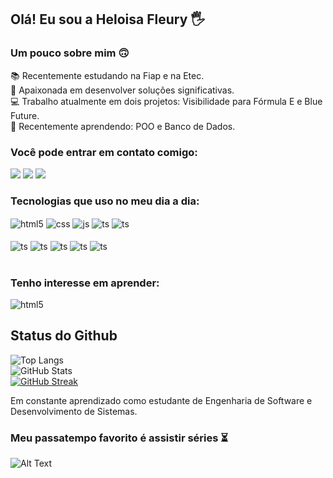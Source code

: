 ## Olá! Eu sou a Heloisa Fleury 🖐️

### Um pouco sobre mim 🙃

📚 Recentemente estudando na Fiap e na Etec.<br>
🚀 Apaixonada em desenvolver soluções significativas.<br>
💻 Trabalho atualmente em dois projetos: Visibilidade para Fórmula E e Blue Future.<br>
📖 Recentemente aprendendo: POO e Banco de Dados. <br>

### Você pode entrar em contato comigo:
<div> 

 <a href="https://discord.com/channels/1209496138751676526/1209825380379398175" target="_blank"><img src="https://img.shields.io/badge/Discord-7289DA?style=for-the-badge&logo=discord&logoColor=white" target="_blank"></a> 
  <a href = "mailto:heloisafleury012@gmail.com"><img src="https://img.shields.io/badge/-Gmail-%23333?style=for-the-badge&logo=gmail&logoColor=white" target="_blank"></a>
  <a href="https://www.linkedin.com/in/helo%C3%ADsa-fleury-jardim-2780482b8/" target="_blank"><img src="https://img.shields.io/badge/-LinkedIn-%230077B5?style=for-the-badge&logo=linkedin&logoColor=white" target="_blank"></a> 
  
</div>


### Tecnologias que uso no meu dia a dia:

<div style="display: inline_block">
  <img align="center" alt="html5" src="https://img.shields.io/badge/HTML5-E34F26?style=for-the-badge&logo=html5&logoColor=white" />
  <img align="center" alt="css" src="https://img.shields.io/badge/CSS3-1572B6?style=for-the-badge&logo=css3&logoColor=white" />
  <img align="center" alt="js" src="https://img.shields.io/badge/JavaScript-F7DF1E?style=for-the-badge&logo=javascript&logoColor=black" />
  <img align="center" alt="ts" src="https://img.shields.io/badge/TypeScript-007ACC?style=for-the-badge&logo=typescript&logoColor=white" />
  <img align="center" alt="ts" src="https://img.shields.io/badge/Python-14354C?style=for-the-badge&logo=python&logoColor=white" /><br><br>
   <img align="center" alt="ts" src="https://img.shields.io/badge/C%23-239120?style=for-the-badge&logo=c-sharp&logoColor=white" />
   <img align="center" alt="ts" src="https://img.shields.io/badge/C%2B%2B-00599C?style=for-the-badge&logo=c%2B%2B&logoColor=white" />
   <img align="center" alt="ts" src="https://img.shields.io/badge/PHP-777BB4?style=for-the-badge&logo=php&logoColor=white" />
   <img align="center" alt="ts" src="https://img.shields.io/badge/MySQL-00000F?style=for-the-badge&logo=mysql&logoColor=white" />
    <img align="center" alt="ts" src="https://img.shields.io/badge/Markdown-000000?style=for-the-badge&logo=markdown&logoColor=white" />
   

</div><br/>

### Tenho interesse em aprender:
<div style="display: inline_block">
 <img align="center" alt="html5" src="https://img.shields.io/badge/Java-ED8B00?style=for-the-badge&logo=openjdk&logoColor=white" />
</div>

## Status do Github

![Top Langs](https://github-readme-stats-git-masterrstaa-rickstaa.vercel.app/api/top-langs/?username=helofleury&layout=compact&bg_color=000&border_color=30A3DC&title_color=E94D5F&text_color=FFF)<br>
![GitHub Stats](https://github-readme-stats.vercel.app/api?username=helofleury&theme=transparent&bg_color=000&border_color=30A3DC&show_icons=true&icon_color=30A3DC&title_color=E94D5F&text_color=FFF)<br>
[![GitHub Streak](https://streak-stats.demolab.com/?user=helofleury&theme=bear&background=000&border=30A3DC&dates=FFF)](https://git.io/streak-stats)<br>

Em constante aprendizado como estudante de Engenharia de Software e Desenvolvimento de Sistemas.

### Meu passatempo favorito é assistir séries ⏳

![Alt Text](https://blogger.googleusercontent.com/img/b/R29vZ2xl/AVvXsEjsdawMaZtPrf4EmBArR2eTHgWqAYOhjeVFvZoYOqsvmYEyR_bJaldnkMvqPc3hl3Z0DVXwQgnhPQLLYz5yx2Xcx3cYDOCN9ON8fJ4PzY6KGh_D0TyXNAOq8Y9IMCwDh0RnS9u2mmBqpZBD/s1600/tumblr_lfjn5xh7Hv1qa6ql2o1_500.gif)
